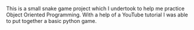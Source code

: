 This is a small snake game project which I undertook to help me practice Object Oriented Programming.
With a help of a YouTube tutorial I was able to put together a basic python game.